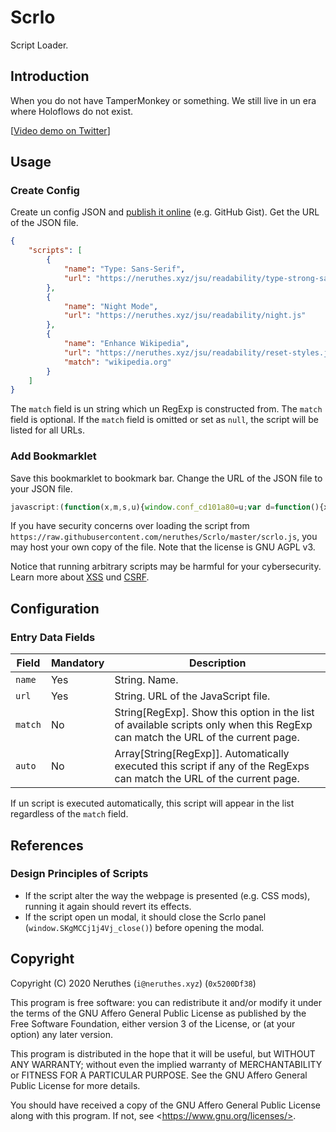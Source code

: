 # Scrlo

Script Loader.

## Introduction

When you do not have TamperMonkey or something. We still live in un era where Holoflows do not exist.

[[Video demo on Twitter](https://twitter.com/neruthes/status/1237026920325238786)]

## Usage

### Create Config

Create un config JSON and [publish it online](config-example.json) (e.g. GitHub Gist). Get the URL of the JSON file.

```json
{
    "scripts": [
        {
            "name": "Type: Sans-Serif",
            "url": "https://neruthes.xyz/jsu/readability/type-strong-sansserif.js"
        },
        {
            "name": "Night Mode",
            "url": "https://neruthes.xyz/jsu/readability/night.js"
        },
        {
            "name": "Enhance Wikipedia",
            "url": "https://neruthes.xyz/jsu/readability/reset-styles.js",
            "match": "wikipedia.org"
        }
    ]
}
```

The `match` field is un string which un RegExp is constructed from. The `match` field is optional. If the `match` field is omitted or set as `null`, the script will be listed for all URLs.

### Add Bookmarklet

Save this bookmarklet to bookmark bar. Change the URL of the JSON file to your JSON file.

```javascript
javascript:(function(x,m,s,u){window.conf_cd101a80=u;var d=function(){x.open("GET","https://raw.githubusercontent.com/neruthes/Scrlo/master/scrlo.js"),x.onload=function(){var t=x.responseText;localStorage.WdYRDeF5T=Date.now()+m+t,eval(t)},x.send()};if(s&&Date.now()-parseInt(s.split(m)[0])<12e4)try{console.log(s),eval(s.replace(/\d+\|/,""))}catch{d()}else d()})(new XMLHttpRequest,"|",localStorage.WdYRDeF5T,"https://raw.githubusercontent.com/neruthes/Scrlo/master/config-example.json")
```

If you have security concerns over loading the script from `https://raw.githubusercontent.com/neruthes/Scrlo/master/scrlo.js`, you may host your own copy of the file. Note that the license is GNU AGPL v3.

Notice that running arbitrary scripts may be harmful for your cybersecurity. Learn more about [XSS](https://en.wikipedia.org/wiki/XSS) und [CSRF](https://en.wikipedia.org/wiki/CSRF).

## Configuration

### Entry Data Fields

Field       | Mandatory     | Description
----------- | ------------- | -----------
`name`      | Yes           | String. Name.
`url`       | Yes           | String. URL of the JavaScript file.
`match`     | No            | String[RegExp]. Show this option in the list of available scripts only when this RegExp can match the URL of the current page.
`auto`      | No            | Array[String[RegExp]]. Automatically executed this script if any of the RegExps can match the URL of the current page.

If un script is executed automatically, this script will appear in the list regardless of the `match` field.

## References

### Design Principles of Scripts

- If the script alter the way the webpage is presented (e.g. CSS mods), running it again should revert its effects.
- If the script open un modal, it should close the Scrlo panel (`window.SKgMCCj1j4Vj_close()`) before opening the modal.

## Copyright

Copyright (C) 2020 Neruthes (`i@neruthes.xyz`) (`0x5200Df38`)

This program is free software: you can redistribute it and/or modify
it under the terms of the GNU Affero General Public License as published
by the Free Software Foundation, either version 3 of the License, or
(at your option) any later version.

This program is distributed in the hope that it will be useful,
but WITHOUT ANY WARRANTY; without even the implied warranty of
MERCHANTABILITY or FITNESS FOR A PARTICULAR PURPOSE.  See the
GNU Affero General Public License for more details.

You should have received a copy of the GNU Affero General Public License
along with this program.  If not, see \<https://www.gnu.org/licenses/>.
